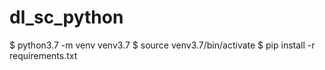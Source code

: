 # dl_sc_python

$ python3.7 -m venv venv3.7
$ source venv3.7/bin/activate
$ pip install -r requirements.txt

